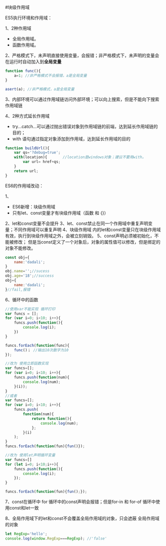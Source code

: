
#块级作用域

 ES5执行环境和作用域：

1、2种作用域

- 全局作用域。
- 函数作用域。

2、严格模式下，未声明直接使用变量，会报错；非严格模式下，未声明的变量会在运行时自动加入到**全局变量**

```javascript
function func(){
    a=1; //非严格模式不会报错，a是全局变量
}

asert(a); //非严格模式，a是全局变量

```

3、内部环境可以通过作用域链访问外部环境；可以向上搜索，但是不能向下搜索作用域链

4、2种方式延长作用域

- try...catch...可以通过抛出错误对象到作用域链的前端，达到延长作用域链的目的；
- with 语句通过指定对象添加到作用域，达到延长作用域的目的

```javascript
function buildUrl(){
    var qs='?debug=true';
    with(location){       //location是windows对象；建议不要用with。
        var url= href+qs;
    }
    return url;
}
```

ES6的作用域改动：

1、

- ES6新增：块级作用域
- 只有let、const变量才有块级作用域（函数 和 {}）

2、let和const变量不会提升
3、let、const禁止在同一个作用域中重复声明变量；不同作用域可以重复声明
4、块级作用域 内的let和const变量只在块级作用域有效，执行到块级作用域之外，会被立刻销毁。
5、const声明必须被初始化，不能被修改； 但是当const定义了一个对象后，对象的属性值可以修改，但是绑定的对象不能修改。

```javascript
const obj={
    name:'dadali';
}
obj.name='';//sucess
obj.age='18';//success
obj={
    name:'dadali';
}//fail,报错
```

6、循环中的函数

```javascript
//使用var不能实现 循环打印
var funcs = [];
for (var i=0; i<10; i++){
    funcs.push(function(){
        console.log(i);
    })
}

funcs.forEach(function(func){
    func()； //输出10次数字为10
});

//改为 使用立即函数实现
var funcs=[];
for (var i=0; i<10; i++){
    funcs.push(function(num){
        console.log(num);
    }(i));
}
//或者
var funcs=[];
for (var i=0; i<10; i++){
    funcs.push(
        function(num){
            return function(){
                console.log(num);
            };
        }(i)
    );
}
funcs.forEach(function(fun){fun()});

//改为 使用let声明循环变量
var funcs=[]
for (let i=0; i<10;i++){
    funcs.push(function(){
        console.log(i);
    });
}

funcs.forEach(function(fun){fun();});
```

7、const在循环中
    for 循环中的const声明会报错；但是for-in 和 for-of 循环中使用const和let一致

8、全局作用域下的let和const不会覆盖全局作用域的对象，只会遮蔽 全局作用域的对象

```javascript
let RegExp='hello';
console.log(window.RegExp===RegExp); //'false' 
```